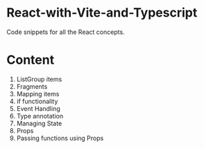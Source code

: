 # React-with-Vite-and-Typescript

Code snippets for all the React concepts.

# Content

1. ListGroup items
2. Fragments
3. Mapping items
4. if functionality
5. Event Handling
6. Type annotation
7. Managing State
8. Props
9. Passing functions using Props
